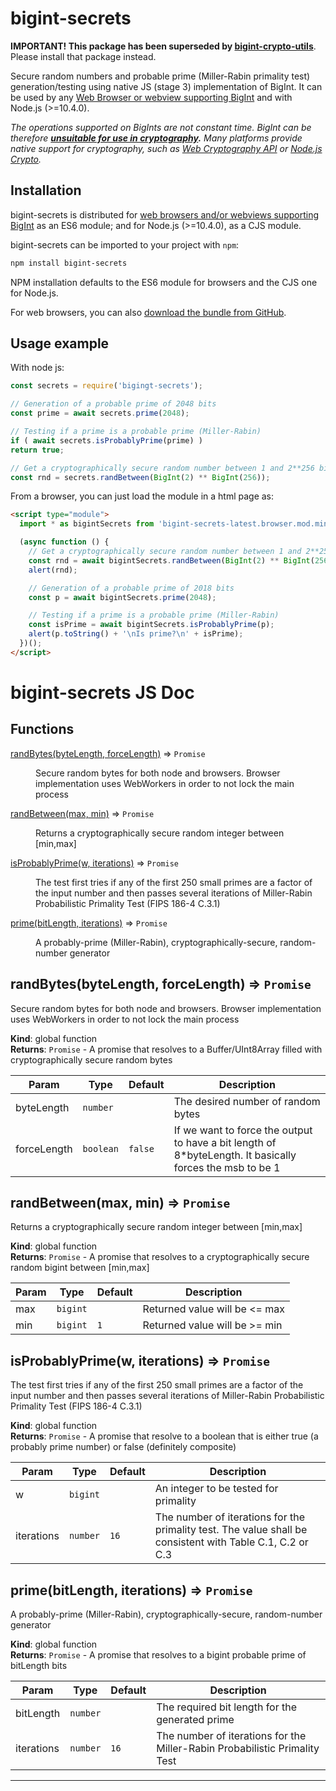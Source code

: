 # bigint-secrets

**IMPORTANT! This package has been superseded by [bigint-crypto-utils](https://github.com/juanelas/bigint-crypto-utils)**. Please install that package instead.

Secure random numbers and probable prime (Miller-Rabin primality test) generation/testing using native JS (stage 3) implementation of BigInt. It can be used by any [Web Browser or webview supporting BigInt](https://developer.mozilla.org/en-US/docs/Web/JavaScript/Reference/Global_Objects/BigInt#Browser_compatibility) and with Node.js (>=10.4.0).

_The operations supported on BigInts are not constant time. BigInt can be therefore **[unsuitable for use in
cryptography](https://www.chosenplaintext.ca/articles/beginners-guide-constant-time-cryptography.html).** Many platforms
provide native support for cryptography, such as [Web Cryptography API](https://w3c.github.io/webcrypto/) or [Node.js
Crypto](https://nodejs.org/dist/latest/docs/api/crypto.html)._

## Installation
bigint-secrets is distributed for [web browsers and/or webviews supporting
BigInt](https://developer.mozilla.org/en-US/docs/Web/JavaScript/Reference/Global_Objects/BigInt#Browser_compatibility)
as an ES6 module; and for Node.js (>=10.4.0), as a CJS module.

bigint-secrets can be imported to your project with `npm`:
```bash
npm install bigint-secrets
```
NPM installation defaults to the ES6 module for browsers and the CJS one for Node.js.

For web browsers, you can also [download the bundle from
GitHub](https://raw.githubusercontent.com/juanelas/bigint-secrets/master/dist/bigint-secrets-latest.browser.mod.min.js).

## Usage example

With node js:
```javascript
const secrets = require('bigingt-secrets');

// Generation of a probable prime of 2048 bits
const prime = await secrets.prime(2048);

// Testing if a prime is a probable prime (Miller-Rabin)
if ( await secrets.isProbablyPrime(prime) )
return true;

// Get a cryptographically secure random number between 1 and 2**256 bits.
const rnd = secrets.randBetween(BigInt(2) ** BigInt(256));
```

From a browser, you can just load the module in a html page as:
```html
<script type="module">
  import * as bigintSecrets from 'bigint-secrets-latest.browser.mod.min.js';

  (async function () {
    // Get a cryptographically secure random number between 1 and 2**256 bits.
    const rnd = await bigintSecrets.randBetween(BigInt(2) ** BigInt(256));
    alert(rnd);

    // Generation of a probable prime of 2018 bits
    const p = await bigintSecrets.prime(2048);

    // Testing if a prime is a probable prime (Miller-Rabin)
    const isPrime = await bigintSecrets.isProbablyPrime(p);
    alert(p.toString() + '\nIs prime?\n' + isPrime);
  })();
</script>
```

# bigint-secrets JS Doc

## Functions

<dl>
<dt><a href="#randBytes">randBytes(byteLength, forceLength)</a> ⇒ <code>Promise</code></dt>
<dd><p>Secure random bytes for both node and browsers. Browser implementation uses WebWorkers in order to not lock the main process</p>
</dd>
<dt><a href="#randBetween">randBetween(max, min)</a> ⇒ <code>Promise</code></dt>
<dd><p>Returns a cryptographically secure random integer between [min,max]</p>
</dd>
<dt><a href="#isProbablyPrime">isProbablyPrime(w, iterations)</a> ⇒ <code>Promise</code></dt>
<dd><p>The test first tries if any of the first 250 small primes are a factor of the input number and then passes several iterations of Miller-Rabin Probabilistic Primality Test (FIPS 186-4 C.3.1)</p>
</dd>
<dt><a href="#prime">prime(bitLength, iterations)</a> ⇒ <code>Promise</code></dt>
<dd><p>A probably-prime (Miller-Rabin), cryptographically-secure, random-number generator</p>
</dd>
</dl>

<a name="randBytes"></a>

## randBytes(byteLength, forceLength) ⇒ <code>Promise</code>
Secure random bytes for both node and browsers. Browser implementation uses WebWorkers in order to not lock the main process

**Kind**: global function  
**Returns**: <code>Promise</code> - A promise that resolves to a Buffer/UInt8Array filled with cryptographically secure random bytes  

| Param | Type | Default | Description |
| --- | --- | --- | --- |
| byteLength | <code>number</code> |  | The desired number of random bytes |
| forceLength | <code>boolean</code> | <code>false</code> | If we want to force the output to have a bit length of 8*byteLength. It basically forces the msb to be 1 |

<a name="randBetween"></a>

## randBetween(max, min) ⇒ <code>Promise</code>
Returns a cryptographically secure random integer between [min,max]

**Kind**: global function  
**Returns**: <code>Promise</code> - A promise that resolves to a cryptographically secure random bigint between [min,max]  

| Param | Type | Default | Description |
| --- | --- | --- | --- |
| max | <code>bigint</code> |  | Returned value will be <= max |
| min | <code>bigint</code> | <code>1</code> | Returned value will be >= min |

<a name="isProbablyPrime"></a>

## isProbablyPrime(w, iterations) ⇒ <code>Promise</code>
The test first tries if any of the first 250 small primes are a factor of the input number and then passes several iterations of Miller-Rabin Probabilistic Primality Test (FIPS 186-4 C.3.1)

**Kind**: global function  
**Returns**: <code>Promise</code> - A promise that resolve to a boolean that is either true (a probably prime number) or false (definitely composite)  

| Param | Type | Default | Description |
| --- | --- | --- | --- |
| w | <code>bigint</code> |  | An integer to be tested for primality |
| iterations | <code>number</code> | <code>16</code> | The number of iterations for the primality test. The value shall be consistent with Table C.1, C.2 or C.3 |

<a name="prime"></a>

## prime(bitLength, iterations) ⇒ <code>Promise</code>
A probably-prime (Miller-Rabin), cryptographically-secure, random-number generator

**Kind**: global function  
**Returns**: <code>Promise</code> - A promise that resolves to a bigint probable prime of bitLength bits  

| Param | Type | Default | Description |
| --- | --- | --- | --- |
| bitLength | <code>number</code> |  | The required bit length for the generated prime |
| iterations | <code>number</code> | <code>16</code> | The number of iterations for the Miller-Rabin Probabilistic Primality Test |


* * *